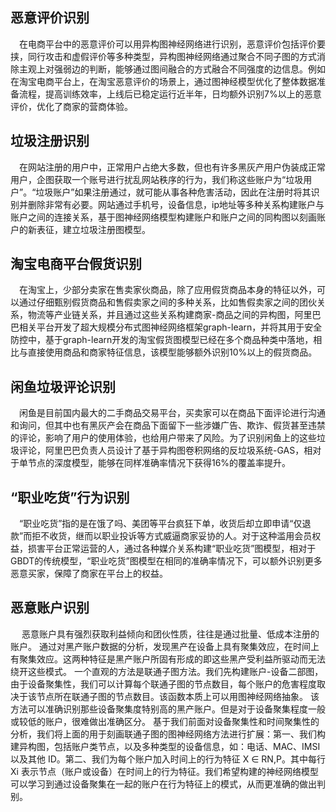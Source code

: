 ## 恶意评价识别

&emsp;在电商平台中的恶意评价可以用异构图神经网络进行识别，恶意评价包括评价要挟，同行攻击和虚假评价等多种类型，异构图神经网络通过聚合不同子图的方式消除主观上对强弱边的判断，能够通过图间融合的方式融合不同强度的边信息。例如在淘宝电商平台上，在淘宝恶意评价的场景上，通过图神经模型优化了整体数据准备流程，提高训练效率，上线后已稳定运行近半年，日均额外识别7%以上的恶意评价，优化了商家的营商体验。

## 垃圾注册识别

&emsp;在网站注册的用户中，正常用户占绝大多数，但也有许多黑灰产用户伪装成正常用户，企图获取一个账号进行扰乱网站秩序的行为，我们称这些账户为“垃圾用户”。“垃圾账户”如果注册通过，就可能从事各种危害活动，因此在注册时将其识别并删除非常有必要。网站通过手机号，设备信息，ip地址等多种关系构建账户与账户之间的连接关系，基于图神经网络模型构建账户和账户之间的同构图以刻画账户的新表征，建立垃圾注册图模型。

## 淘宝电商平台假货识别

&emsp;在淘宝上，少部分卖家在售卖家伙商品，除了应用假货商品本身的特征以外，可以通过仔细甄别假货商品和售假卖家之间的多种关系，比如售假卖家之间的团伙关系，物流等产业链关系，并且通过这些关系构建商家-商品之间的异构图，阿里巴巴相关平台开发了超大规模分布式图神经网络框架graph-learn，并将其用于安全防控中，基于graph-learn开发的淘宝假货图模型已经在多个商品种类中落地，相比与直接使用商品和商家特征信息，该模型能够额外识别10%以上的假货商品。

## 闲鱼垃圾评论识别

&emsp;闲鱼是目前国内最大的二手商品交易平台，买卖家可以在商品下面评论进行沟通和询问，但其中也有黑灰产会在商品下面留下一些涉嫌广告、欺诈、假货甚至违禁的评论，影响了用户的使用体验，也给用户带来了风险。为了识别闲鱼上的这些垃圾评论，阿里巴巴负责人员设计了基于异构图卷积网络的反垃圾系统-GAS，相对于单节点的深度模型，能够在同样准确率情况下获得16%的覆盖率提升。

## “职业吃货”行为识别

&emsp;“职业吃货”指的是在饿了吗、美团等平台疯狂下单，收货后却立即申请“仅退款”而拒不收货，继而以职业投诉等方式威逼商家妥协的人。对于这种滥用会员权益，损害平台正常运营的人，通过各种媒介关系构建“职业吃货”图模型，相对于GBDT的传统模型，“职业吃货”图模型在相同的准确率情况下，可以额外识别更多恶意买家，保障了商家在平台上的权益。

## 恶意账户识别

&emsp; 恶意账户具有强烈获取利益倾向和团伙性质，往往是通过批量、低成本注册的账户。 通过对黑产账户数据的分析，发现黑产在设备上具有聚集效应，在时间上有聚集效应。这两种特征是黑产账户所固有形成的即这些黑产受利益所驱动而无法绕开这些模式。 一个直观的方法是联通子图方法。我们先构建账户-设备二部图，由于设备聚集性，我们可以计算每个联通子图的节点数目，每个账户的危害程度取决于该节点所在联通子图的节点数目。该函数本质上可以用图神经网络抽象。 该方法可以准确识别那些设备聚集度特别高的黑产账户。但是对于设备聚集程度一般或较低的账户，很难做出准确区分。  基于我们前面对设备聚集性和时间聚集性的分析，我们将上面的用于刻画联通子图的图神经网络方法进行扩展：第一、我们构建异构图，包括账户类节点，以及多种类型的设备信息，如：电话、MAC、IMSI 以及其他 ID。第二、我们为每个账户加入时间上的行为特征 X ∈ RN,P。其中每行 Xi 表示节点（账户或设备）在时间上的行为特征。我们希望构建的神经网络模型可以学习到通过设备聚集在一起的账户在行为特征上的模式，从而更准确的做出判别。